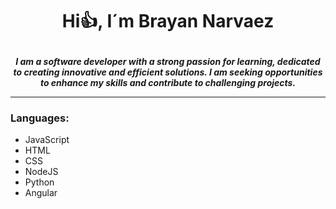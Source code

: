 # <p style="text-align:center;">Hi👍, I´m Brayan Narvaez</p>

***<p style="text-align:center;">I am a software developer with a strong passion for learning, dedicated to creating innovative and efficient solutions. I am seeking opportunities to enhance my skills and contribute to challenging projects.</p>***

---

### Languages:
- JavaScript
- HTML
- CSS
- NodeJS
- Python
- Angular

